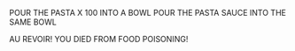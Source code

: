 POUR THE PASTA X 100 INTO A BOWL
POUR THE PASTA SAUCE INTO THE SAME BOWL

AU REVOIR! YOU DIED FROM FOOD POISONING!